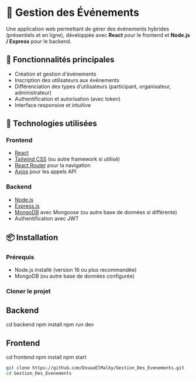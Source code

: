 # 🎉 Gestion des Événements

Une application web permettant de gérer des événements hybrides (présentiels et en ligne), développée avec **React** pour le frontend et **Node.js / Express** pour le backend.

## 🧩 Fonctionnalités principales

- Création et gestion d'événements
- Inscription des utilisateurs aux événements
- Différenciation des types d’utilisateurs (participant, organisateur, administrateur)
- Authentification et autorisation (avec token)
- Interface responsive et intuitive

## 🚀 Technologies utilisées

### Frontend
- [React](https://reactjs.org/)
- [Tailwind CSS](https://tailwindcss.com/) (ou autre framework si utilisé)
- [React Router](https://reactrouter.com/) pour la navigation
- [Axios](https://axios-http.com/) pour les appels API

### Backend
- [Node.js](https://nodejs.org/)
- [Express.js](https://expressjs.com/)
- [MongoDB](https://www.mongodb.com/) avec Mongoose (ou autre base de données si différente)
- Authentification avec JWT

## 📦 Installation

### Prérequis

- Node.js installé (version 16 ou plus recommandée)
- MongoDB (ou autre base de données configurée)

### Cloner le projet

## Backend
cd backend
npm install
npm run dev

## Frontend
cd frontend
npm install
npm start

```bash
git clone https://github.com/DouaaElMalky/Gestion_Des_Evenements.git
cd Gestion_Des_Evenements

